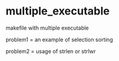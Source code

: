 multiple_executable
===================

makefile with multiple executable

problem1 = an example of selection sorting

problem2 = usage of strlen or strlwr
